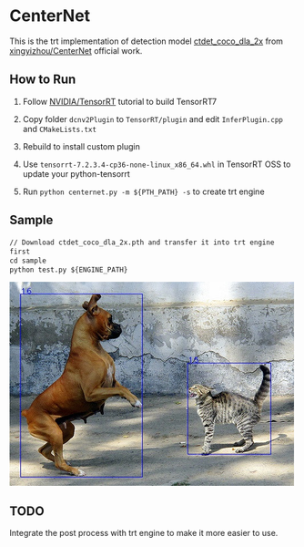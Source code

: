 # CenterNet

This is the trt implementation of detection model [ctdet_coco_dla_2x](https://drive.google.com/open?id=1pl_-ael8wERdUREEnaIfqOV_VF2bEVRT) from [xingyizhou/CenterNet](https://github.com/xingyizhou/CenterNet) official work. 

## How to Run

1. Follow [NVIDIA/TensorRT](https://github.com/NVIDIA/TensorRT) tutorial to build TensorRT7

2. Copy folder `dcnv2Plugin` to `TensorRT/plugin` and edit `InferPlugin.cpp` and `CMakeLists.txt`

3. Rebuild to install custom plugin

4. Use `tensorrt-7.2.3.4-cp36-none-linux_x86_64.whl` in TensorRT OSS to update your python-tensorrt

5. Run `python centernet.py -m ${PTH_PATH} -s` to create trt engine 

## Sample

```
// Download ctdet_coco_dla_2x.pth and transfer it into trt engine first
cd sample
python test.py ${ENGINE_PATH}
```
![trt_out](sample/trt_out.jpg)

## TODO

Integrate the post process with trt engine to make it more easier to use.